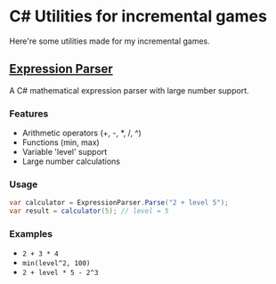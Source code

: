 # C# Utilities for incremental games

Here're some utilities made for my incremental games.

## [Expression Parser](/ExpressionParser.cs)

A C# mathematical expression parser with large number support.

### Features

- Arithmetic operators (+, -, \*, /, ^)
- Functions (min, max)
- Variable 'level' support
- Large number calculations

### Usage

```csharp
var calculator = ExpressionParser.Parse("2 + level 5");
var result = calculator(5); // level = 5
```

### Examples

- `2 + 3 * 4`
- `min(level^2, 100)`
- `2 + level * 5 - 2^3`

